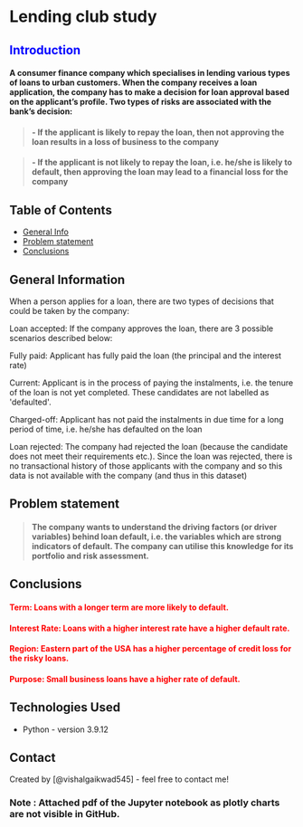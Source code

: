 # Lending club study

<font color = blue >
    
## Introduction
</font>

#### A consumer finance company which specialises in lending various types of loans to urban customers. When the company receives a loan application, the company has to make a decision for loan approval based on the applicant’s profile. Two types of risks are associated with the bank’s decision:

>#### -  If the applicant is likely to repay the loan, then not approving the loan results in a loss of business to the company

>#### -  If the applicant is not likely to repay the loan, i.e. he/she is likely to default, then approving the loan may lead to a financial loss for the company



## Table of Contents
* [General Info](#general-information)
* [Problem statement](#problem-statement)
* [Conclusions](#conclusions)

<!-- You can include any other section that is pertinent to your problem -->

## General Information
When a person applies for a loan, there are two types of decisions that could be taken by the company:

Loan accepted: If the company approves the loan, there are 3 possible scenarios described below:

Fully paid: Applicant has fully paid the loan (the principal and the interest rate)

Current: Applicant is in the process of paying the instalments, i.e. the tenure of the loan is not yet completed. These candidates are not labelled as 'defaulted'.

Charged-off: Applicant has not paid the instalments in due time for a long period of time, i.e. he/she has defaulted on the loan 

Loan rejected: The company had rejected the loan (because the candidate does not meet their requirements etc.). Since the loan was rejected, there is no transactional history of those applicants with the company and so this data is not available with the company (and thus in this dataset)

## Problem statement
</font>  

>####  The company wants to understand the driving factors (or driver variables) behind loan default, i.e. the variables    which are strong indicators of default.  The company can utilise this knowledge for its portfolio and risk assessment. 


<!-- You don't have to answer all the questions - just the ones relevant to your project. -->

## Conclusions
<font color = red >
    
#### Term: Loans with a longer term are more likely to default.
#### Interest Rate: Loans with a higher interest rate have a higher default rate.
#### Region: Eastern part of the USA has a higher percentage of credit loss for the risky loans.
#### Purpose: Small business loans have a higher rate of default.

</font>



## Technologies Used
- Python - version 3.9.12



## Contact
Created by [@vishalgaikwad545] - feel free to contact me!

### Note : Attached pdf of the Jupyter notebook as plotly charts are not visible in GitHub.
